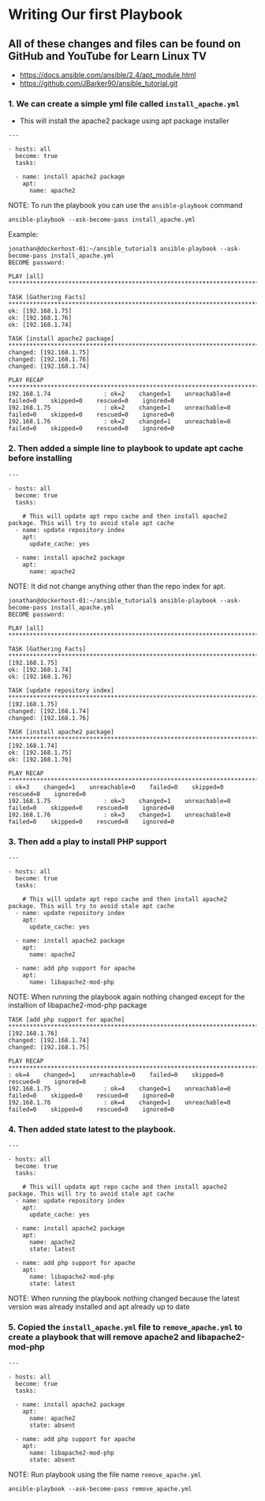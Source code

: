 # Writing Our first Playbook

## All of these changes and files can be found on GitHub and YouTube for Learn Linux TV

- https://docs.ansible.com/ansible/2.4/apt_module.html 
- https://github.com/JBarker90/ansible_tutorial.git

### 1. We can create a simple yml file called `install_apache.yml` 

- This will install the apache2 package using apt package installer

```
---

- hosts: all
  become: true
  tasks:

  - name: install apache2 package
    apt:
      name: apache2
```

NOTE: To run the playbook you can use the `ansible-playbook` command

```
ansible-playbook --ask-become-pass install_apache.yml
```

Example:

```
jonathan@dockerhost-01:~/ansible_tutorial$ ansible-playbook --ask-become-pass install_apache.yml                      
BECOME password:                                                                                                      
                                                                                                                      
PLAY [all] ***********************************************************************************************************
                                                                                                                      
TASK [Gathering Facts] ***********************************************************************************************
ok: [192.168.1.75]                                                                                                    
ok: [192.168.1.76]                                                                                                    
ok: [192.168.1.74]                                                                                                    
                                                                                                                      
TASK [install apache2 package] ***************************************************************************************
changed: [192.168.1.75]                                                                                               
changed: [192.168.1.76]                                                                                               
changed: [192.168.1.74]                                                                                               
                                                                                                                      
PLAY RECAP ***********************************************************************************************************
192.168.1.74               : ok=2    changed=1    unreachable=0    failed=0    skipped=0    rescued=0    ignored=0    
192.168.1.75               : ok=2    changed=1    unreachable=0    failed=0    skipped=0    rescued=0    ignored=0    
192.168.1.76               : ok=2    changed=1    unreachable=0    failed=0    skipped=0    rescued=0    ignored=0                                                      
```


### 2. Then added a simple line to playbook to update apt cache before installing

```
---

- hosts: all
  become: true
  tasks:

    # This will update apt repo cache and then install apache2 package. This will try to avoid stale apt cache
  - name: update repository index
    apt:
      update_cache: yes

  - name: install apache2 package
    apt:
      name: apache2
```

NOTE: It did not change anything other than the repo index for apt. 

```
jonathan@dockerhost-01:~/ansible_tutorial$ ansible-playbook --ask-become-pass install_apache.yml
BECOME password:

PLAY [all] ***********************************************************************************************************

TASK [Gathering Facts] ***********************************************************************************************ok: [192.168.1.75]
ok: [192.168.1.74]
ok: [192.168.1.76]

TASK [update repository index] ***************************************************************************************changed: [192.168.1.75]
changed: [192.168.1.74]
changed: [192.168.1.76]

TASK [install apache2 package] ***************************************************************************************ok: [192.168.1.74]
ok: [192.168.1.75]
ok: [192.168.1.76]

PLAY RECAP ***********************************************************************************************************192.168.1.74               : ok=3    changed=1    unreachable=0    failed=0    skipped=0    rescued=0    ignored=0
192.168.1.75               : ok=3    changed=1    unreachable=0    failed=0    skipped=0    rescued=0    ignored=0
192.168.1.76               : ok=3    changed=1    unreachable=0    failed=0    skipped=0    rescued=0    ignored=0
```

### 3. Then add a play to install PHP support

```
---

- hosts: all
  become: true
  tasks:

    # This will update apt repo cache and then install apache2 package. This will try to avoid stale apt cache
  - name: update repository index
    apt:
      update_cache: yes

  - name: install apache2 package
    apt:
      name: apache2

  - name: add php support for apache
    apt:
      name: libapache2-mod-php
```

NOTE: When running the playbook again nothing changed except for the installion of libapache2-mod-php package

```
TASK [add php support for apache] ************************************************************************************changed: [192.168.1.76]
changed: [192.168.1.74]
changed: [192.168.1.75]

PLAY RECAP ***********************************************************************************************************192.168.1.74               : ok=4    changed=1    unreachable=0    failed=0    skipped=0    rescued=0    ignored=0
192.168.1.75               : ok=4    changed=1    unreachable=0    failed=0    skipped=0    rescued=0    ignored=0
192.168.1.76               : ok=4    changed=1    unreachable=0    failed=0    skipped=0    rescued=0    ignored=0
```


### 4. Then added state latest to the playbook.

```
---

- hosts: all
  become: true
  tasks:

    # This will update apt repo cache and then install apache2 package. This will try to avoid stale apt cache
  - name: update repository index
    apt:
      update_cache: yes

  - name: install apache2 package
    apt:
      name: apache2
      state: latest

  - name: add php support for apache
    apt:
      name: libapache2-mod-php
      state: latest
```

NOTE: When running the playbook nothing changed because the latest version was already installed and apt already up to date

### 5. Copied the `install_apache.yml` file to `remove_apache.yml` to create a playbook that will remove apache2 and libapache2-mod-php

```
---

- hosts: all
  become: true
  tasks:

  - name: install apache2 package
    apt:
      name: apache2
      state: absent

  - name: add php support for apache
    apt:
      name: libapache2-mod-php
      state: absent
```

NOTE: Run playbook using the file name `remove_apache.yml`

```
ansible-playbook --ask-become-pass remove_apache.yml
```
